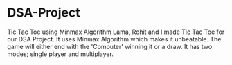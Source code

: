 # DSA-Project
Tic Tac Toe using Minmax Algorithm
Lama, Rohit and I made Tic Tac Toe for our DSA Project. It uses Minmax Algorithm which makes it unbeatable.
The game will either end with the 'Computer' winning it or a draw.
It has two modes; single player and multiplayer. 
